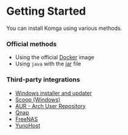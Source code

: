 # Getting Started

You can install Komga using various methods.

### Official methods

- Using the official [Docker](docker) image
- Using `java` with the [jar](jar) file

### Third-party integrations

- [Windows installer and updater](thirdparty.md#windows-installer-and-updater)
- [Scoop (Windows)](thirdparty.md#scoop-windows)
- [AUR - Arch User Repository](thirdparty.md#aur-arch-user-repository)
- [Qnap](thirdparty.md#qnap)
- [FreeNAS](thirdparty.md#freenas)
- [YunoHost](thirdparty.md#yunohost)
